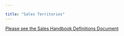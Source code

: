 ```yaml
---

title: "Sales Territories"
---
```









[Please see the Sales Handbook Definitions Document](https://docs.google.com/document/d/1UaKPTQePAU1RxtGSVb-BujdKiPVoepevrRh8q5bvbBg/edit#bookmark=id.e1mx9s55wdq1)
